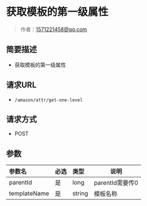 # 获取模板的第一级属性

> 作者：1571221458@qq.com

## 简要描述

- 获取模板的第一级属性

## 请求URL
- ` /amazon/attr/get-one-level `
  
## 请求方式
- POST 

## 参数

|参数名|必选|类型|说明|
|:----    |:---|:----- |-----   |
|parentId |是  |long |parentId需要传0   |
|templateName |是  |string | 模板名称    |